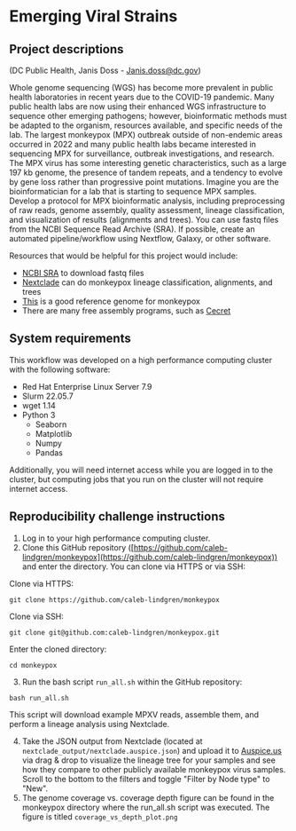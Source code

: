 # Emerging Viral Strains 

## Project descriptions

(DC Public Health, Janis Doss - Janis.doss@dc.gov)

Whole genome sequencing (WGS) has become more prevalent in public health laboratories in recent years due to the COVID-19 pandemic. Many public health labs are now using their enhanced WGS infrastructure to sequence other emerging pathogens; however, bioinformatic methods must be adapted to the organism, resources available, and specific needs of the lab. The largest monkeypox (MPX) outbreak outside of non-endemic areas occurred in 2022 and many public health labs became interested in sequencing MPX for surveillance, outbreak investigations, and research. The MPX virus has some interesting genetic characteristics, such as a large 197 kb genome, the presence of tandem repeats, and a tendency to evolve by gene loss rather than progressive point mutations. Imagine you are the bioinformatician for a lab that is starting to sequence MPX samples. Develop a protocol for MPX bioinformatic analysis, including preprocessing of raw reads, genome assembly, quality assessment, lineage classification, and visualization of results (alignments and trees). You can use fastq files from the NCBI Sequence Read Archive (SRA). If possible, create an automated pipeline/workflow using Nextflow, Galaxy, or other software.
 
Resources that would be helpful for this project would include:
- [NCBI SRA](https://www.ncbi.nlm.nih.gov/sra) to download fastq files
- [Nextclade](https://clades.nextstrain.org/) can do monkeypox lineage classification, alignments, and trees
- [This](https://www.ncbi.nlm.nih.gov/nuccore/NC_063383) is a good reference genome for monkeypox
- There are many free assembly programs, such as [Cecret](https://github.com/UPHL-BioNGS/Cecret)

## System requirements

This workflow was developed on a high performance computing cluster with the following software:

- Red Hat Enterprise Linux Server 7.9
- Slurm 22.05.7
- wget 1.14
- Python 3
    - Seaborn
    - Matplotlib
    - Numpy
    - Pandas
    
Additionally, you will need internet access while you are logged in to the cluster, but computing jobs that you run on the cluster will not require internet access. 

## Reproducibility challenge instructions

1. Log in to your high performance computing cluster. 
2. Clone this GitHub repository ([https://github.com/caleb-lindgren/monkeypox](https://github.com/caleb-lindgren/monkeypox)) and enter the directory. You can clone via HTTPS or via SSH:

Clone via HTTPS:

```unix
git clone https://github.com/caleb-lindgren/monkeypox
```

Clone via SSH:

```unix
git clone git@github.com:caleb-lindgren/monkeypox.git
```
Enter the cloned directory:

```unix
cd monkeypox
```
3. Run the bash script `run_all.sh` within the GitHub repository:

```unix
bash run_all.sh
```

This script will download example MPXV reads, assemble them, and perform a lineage analysis using Nextclade.

4. Take the JSON output from Nextclade (located at `nextclade_output/nextclade.auspice.json`) and upload it to [Auspice.us](auspice.us) via drag & drop to visualize the lineage tree for your samples and see how they compare to other publicly available monkeypox virus samples. Scroll to the bottom to the filters and toggle "Filter by Node type" to "New".
5. The genome coverage vs. coverage depth figure can be found in the monkeypox directory where the run_all.sh script was executed. The figure is titled `coverage_vs_depth_plot.png`
